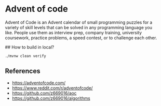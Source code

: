 # Advent of code

Advent of Code is an Advent calendar of small programming puzzles for a variety of skill levels that can be solved in any programming language you like. People use them as interview prep, company training, university coursework, practice problems, a speed contest, or to challenge each other.

## How to build in local?

```bash
./mvnw clean verify
```

## References

- https://adventofcode.com/
- https://www.reddit.com/r/adventofcode/
- https://github.com/z669016/aoc
- https://github.com/z669016/algorithms
